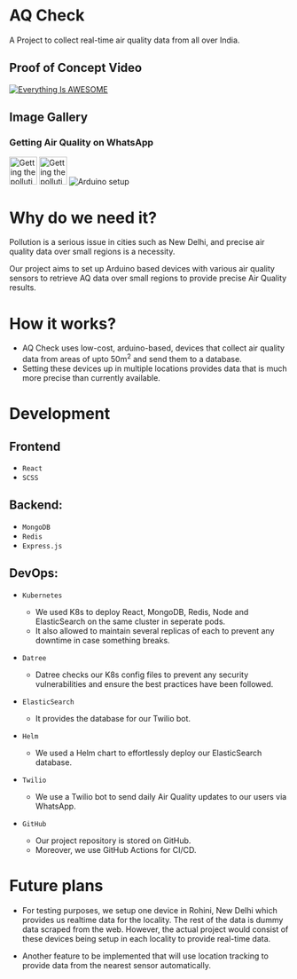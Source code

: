 # AQ Check

A Project to collect real-time air quality data from all over India.

## Proof of Concept Video

[![Everything Is AWESOME](https://i.imgur.com/yRVlPuz.png
)](https://www.youtube.com/watch?v=CponiMqZM_o "Everything Is AWESOME")

## Image Gallery

### Getting Air Quality on WhatsApp
<img width="50dp" src="https://d112y698adiu2z.cloudfront.net/photos/production/software_photos/001/770/325/datas/gallery.jpg" alt="Getting the pollution data directly through WhatsApp"/>
<img width="50dp" src="https://d112y698adiu2z.cloudfront.net/photos/production/software_photos/001/770/339/datas/original.jpeg" alt="Getting the pollution data directly through WhatsApp"/>
<img src="https://d112y698adiu2z.cloudfront.net/photos/production/software_photos/001/770/326/datas/original.jpeg" alt="Arduino setup"/>


# Why do we need it?

Pollution is a serious issue in cities such as New Delhi, and precise air quality data over small regions is a necessity.

Our project aims to set up Arduino based devices with various air quality sensors to retrieve AQ data over small regions to provide precise Air Quality results.

# How it works?

-   AQ Check uses low-cost, arduino-based, devices that collect air quality data from areas of upto 50m<sup>2</sup> and send them to a database.
-   Setting these devices up in multiple locations provides data that is much more precise than currently available.

# Development

## Frontend

-   `React`
-   `SCSS`

## Backend:

-   `MongoDB`
-   `Redis`
-   `Express.js`

## DevOps:

-   `Kubernetes`

    -   We used K8s to deploy React, MongoDB, Redis, Node and ElasticSearch on the same cluster in seperate pods.
    -   It also allowed to maintain several replicas of each to prevent any downtime in case something breaks.

-   `Datree`

    -   Datree checks our K8s config files to prevent any security vulnerabilities and ensure the best practices have been followed.

-   `ElasticSearch`

    -   It provides the database for our Twilio bot.

-   `Helm`

    -   We used a Helm chart to effortlessly deploy our ElasticSearch database.

-   `Twilio`

    -   We use a Twilio bot to send daily Air Quality updates to our users via WhatsApp.

-   `GitHub`
    -   Our project repository is stored on GitHub.
    -   Moreover, we use GitHub Actions for CI/CD.

# Future plans

- For testing purposes, we setup one device in Rohini, New Delhi which provides us realtime data for the locality. The rest of the data is dummy data scraped from the web. However, the actual project would consist of these devices being setup in each locality to provide real-time data.
  
- Another feature to be implemented that will use location tracking to provide data from the nearest sensor automatically.
